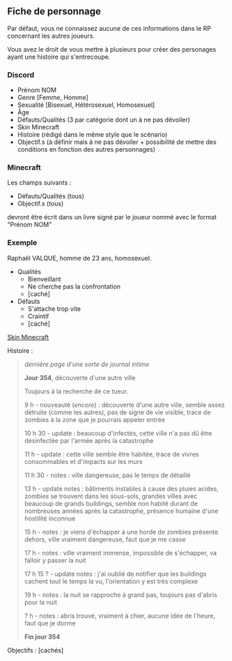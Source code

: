 ## Fiche de personnage

Par défaut, vous ne connaissez aucune de ces informations dans le RP concernant les autres joueurs.

Vous avez le droit de vous mettre à plusieurs pour créer des personages ayant une histoire qui s'entrecoupe.

### Discord

- Prénom NOM
- Genre [Femme, Homme]
- Sexualité [Bisexuel, Hétérosexuel, Homosexuel]
- Âge
- Défauts/Qualités (3 par catégorie dont un à ne pas dévoiler)
- Skin Minecraft
- Histoire (rédigé dans le même style que le scénario)
- Objectif.s (à définir mais à ne pas dévoiler + possibilité de mettre des conditions en fonction des autres personnages)

### Minecraft

Les champs suivants :
- Défauts/Qualités (tous)
- Objectif.s (tous)

devront être écrit dans un livre signé par le joueur nommé avec le format "Prénom NOM"

### Exemple

Raphaël VALQUE, homme de 23 ans, homosexuel.
- Qualités
    - Bienveillant
    - Ne cherche pas la confrontation
    - [caché]
- Défauts
    - S'attache trop vite
    - Craintif
    - [caché]

[Skin Minecraft](/projects/et-si-c-etait-un-jour-parmi-tant-d-autre/raphael_valque-skin.png)

Histoire :
> *dernière page d'une sorte de journal intime*
> 
> **Jour 354**, découverte d'une autre ville
> 
> Toujours à la recherche de ce tueur.
> 
> 9 h - nouveauté (*encore*) : découverte d'une autre ville, semble assez détruite (comme les autres), pas de signe de vie visible, trace de zombies à la zone que je pourrais appeler entrée
> 
> 10 h 30 - update : beaucoup d'infectés, cette ville n'a pas dû être désinfectée par l'armée après la catastrophe
> 
> 11 h - update : cette ville semble être habitée, trace de vivres consommables et d'impacts sur les murs
> 
> 11 h 30 - notes : ville dangereuse, pas le temps de détaillé
> 
> 13 h - update notes : bâtiments instables à cause des pluies acides, zombies se trouvent dans les sous-sols, grandes villes avec beaucoup de grands buildings, semble non habité durant de nombreuses années après la catastrophe, présence humaine d'une hostilité inconnue
> 
> 15 h - notes : je viens d'échapper à une horde de zombies présente dehors, ville vraiment dangereuse, faut que je me casse
> 
> 17 h - notes : ville vraiment immense, impossible de s'échapper, va falloir y passer la nuit
> 
> 17 h 15 ? - update notes : j'ai oublié de notifier que les buildings cachent tout le temps la vu, l'orientation y est très complexe
> 
> 19 h - notes : la nuit se rapproche à grand pas, toujours pas d'abris pour la nuit
> 
> ? h - notes : abris trouvé, vraiment à chier, aucune idée de l'heure, faut que je dorme
> 
> **Fin jour 354**

Objectifs : [cachés]
